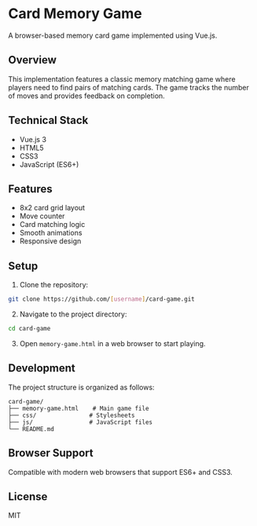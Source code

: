 # Card Memory Game

A browser-based memory card game implemented using Vue.js.

## Overview

This implementation features a classic memory matching game where players need to find pairs of matching cards. The game tracks the number of moves and provides feedback on completion.

## Technical Stack

- Vue.js 3
- HTML5
- CSS3
- JavaScript (ES6+)

## Features

- 8x2 card grid layout
- Move counter
- Card matching logic
- Smooth animations
- Responsive design

## Setup

1. Clone the repository:
```bash
git clone https://github.com/[username]/card-game.git
```

2. Navigate to the project directory:
```bash
cd card-game
```

3. Open `memory-game.html` in a web browser to start playing.

## Development

The project structure is organized as follows:

```
card-game/
├── memory-game.html    # Main game file
├── css/               # Stylesheets
├── js/                # JavaScript files
└── README.md
```

## Browser Support

Compatible with modern web browsers that support ES6+ and CSS3.

## License

MIT 